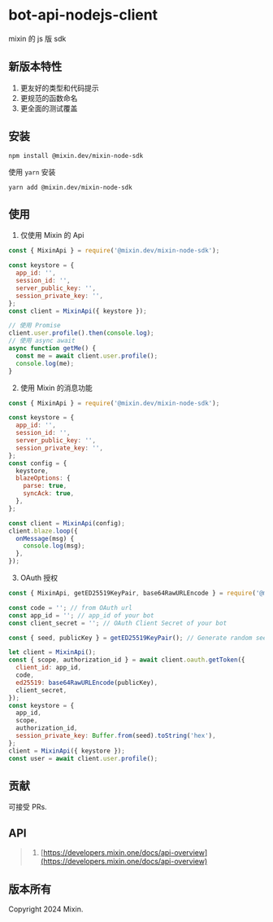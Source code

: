 # bot-api-nodejs-client

mixin 的 js 版 sdk

## 新版本特性

1. 更友好的类型和代码提示
2. 更规范的函数命名
3. 更全面的测试覆盖

## 安装

```shell
npm install @mixin.dev/mixin-node-sdk
```

使用 `yarn` 安装

```shell
yarn add @mixin.dev/mixin-node-sdk
```

## 使用

1. 仅使用 Mixin 的 Api

```js
const { MixinApi } = require('@mixin.dev/mixin-node-sdk');

const keystore = {
  app_id: '',
  session_id: '',
  server_public_key: '',
  session_private_key: '',
};
const client = MixinApi({ keystore });

// 使用 Promise
client.user.profile().then(console.log);
// 使用 async await
async function getMe() {
  const me = await client.user.profile();
  console.log(me);
}
```

2. 使用 Mixin 的消息功能

```js
const { MixinApi } = require('@mixin.dev/mixin-node-sdk');

const keystore = {
  app_id: '',
  session_id: '',
  server_public_key: '',
  session_private_key: '',
};
const config = {
  keystore,
  blazeOptions: {
    parse: true,
    syncAck: true,
  },
};

const client = MixinApi(config);
client.blaze.loop({
  onMessage(msg) {
    console.log(msg);
  },
});
```

3. OAuth 授权

```js
const { MixinApi, getED25519KeyPair, base64RawURLEncode } = require('@mixin.dev/mixin-node-sdk');

const code = ''; // from OAuth url
const app_id = ''; // app_id of your bot
const client_secret = ''; // OAuth Client Secret of your bot

const { seed, publicKey } = getED25519KeyPair(); // Generate random seed and ed25519 key pairs

let client = MixinApi();
const { scope, authorization_id } = await client.oauth.getToken({
  client_id: app_id,
  code,
  ed25519: base64RawURLEncode(publicKey),
  client_secret,
});
const keystore = {
  app_id,
  scope,
  authorization_id,
  session_private_key: Buffer.from(seed).toString('hex'),
};
client = MixinApi({ keystore });
const user = await client.user.profile();
```

## 贡献

可接受 PRs.

## API

> 1. [https://developers.mixin.one/docs/api-overview](https://developers.mixin.one/docs/api-overview)

## 版本所有

Copyright 2024 Mixin.
